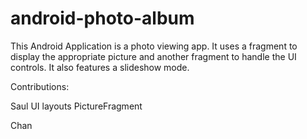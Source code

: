 # android-photo-album
This Android Application is a photo viewing app. It uses a fragment to display the appropriate picture and another fragment to handle the UI controls. It also features a slideshow mode.

Contributions:

Saul
UI layouts
PictureFragment

Chan
